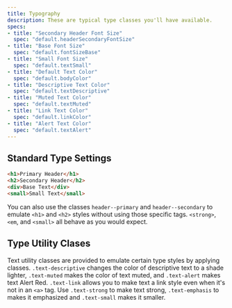 ```yaml
---
title: Typography
description: These are typical type classes you'll have available.
specs:
- title: "Secondary Header Font Size"
  spec: "default.headerSecondaryFontSize"
- title: "Base Font Size"
  spec: "default.fontSizeBase"
- title: "Small Font Size"
  spec: "default.textSmall"
- title: "Default Text Color"
  spec: "default.bodyColor"
- title: "Descriptive Text Color"
  spec: "default.textDescriptive"
- title: "Muted Text Color"
  spec: "default.textMuted"
- title: "Link Text Color"
  spec: "default.linkColor"
- title: "Alert Text Color"
  spec: "default.textAlert"
---
```


## Standard Type Settings

```html
<h1>Primary Header</h1>
<h2>Secondary Header</h2>
<div>Base Text</div>
<small>Small Text</small>
```

You can also use the classes `header--primary` and `header--secondary` to emulate `<h1>` and `<h2>` styles without using those specific tags. `<strong>`, `<em`, and `<small>` all behave as you would expect.

## Type Utility Clases

Text utility classes are provided to emulate certain type styles by applying classes. `.text-descriptive` changes the <span class="text-descriptive">color of descriptive text to a shade lighter</span>, `.text-muted` makes the <span class="text-muted">color of text muted</span>, and `.text-alert` makes text <span class="text-alert">Alert Red</span>. `.text-link` allows you to <span class="text-link">make text a link style</span> even when it's not in an `<a>` tag. Use `.text-strong` to make text <span class="text-strong">strong</span>, `.text-emphasis` to makes it <span class="text-emphasis">emphasized</span> and `.text-small` makes it <span class="text-small">smaller</small>.
